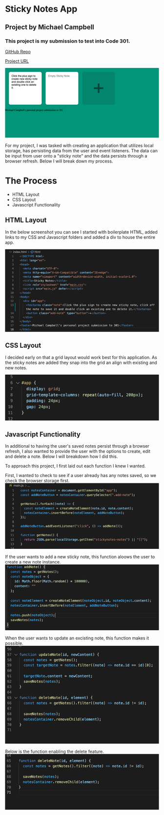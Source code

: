 # Sticky Notes App
## Project by Michael Campbell
### This project is my submission to test into Code 301.



[GitHub Repo](https://github.com/MichaelCampbell-on3001/stickynotes)


[Project URL](https://michaelcampbell-on3001.github.io/stickynotes/)


![Sticky-Notes-App](Sticky-Notes-App.png)




For my project, I was tasked with creating an application that utilizes local storage, has persisting data from the user and event listeners. The data can be input from user onto a "sticky note" and the data persists through a browser refresh. Below I will break down my process. 

# The Process

- HTML Layout
- CSS Layout
- Javascript Functionality

## HTML Layout

In the below screenshot you can see I started with boilerplate HTML, added links to my CSS and Javascript folders and added a div to house the entire app. 



![HTML-Layout](HTMLLayout.png
)

## CSS Layout

I decided early on that a grid layout would work best for this application. As the sticky notes are added they snap into the grid an align with existing and new notes.

![Grid Layout](APP-CSS-Layout.png)

## Javascript Functionality

In additional to having the user's saved notes persist through a browser refresh, I also wanted to provide the user with the options to create, edit and delete a note. Below I will breakdown how I did this. 

To approach this project, I first laid out each function I knew I wanted. 

First, I wanted to check to see if a user already has any notes saved, so we check the browser storage first. 
![Retrieves user data from local storage](get-notes-functionality.png)

If the user wants to add a new sticky note, this function aloows the user to create a new note instance.
![adding new info and pushing it to local storage](add-note.png)

When the user wants to update an excisting note, this function makes it possible. 
![User has the ability to update a sticky note](update-note.png)

Below is the function enabling the delete feature.
![delete dunctionality](delete-function.png)





